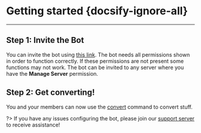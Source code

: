 # Getting started {docsify-ignore-all}
---

## **Step 1: Invite the Bot**
You can invite the bot using [this link](https://discordapp.com/oauth2/authorize?client_id=673994042450903089&scope=bot&permissions=347200). The bot needs all permissions shown in order to function correctly. If these permissions are not present some functions may not work. The bot can be invited to any server where you have the **Manage Server** permission.

## **Step 2: Get converting!**
You and your members can now use the [convert](all/convert.md) command to convert stuff.

?> If you have any issues configuring the bot, please join our [support server](https://discord.gg/MTwj6wG) to receive assistance!
